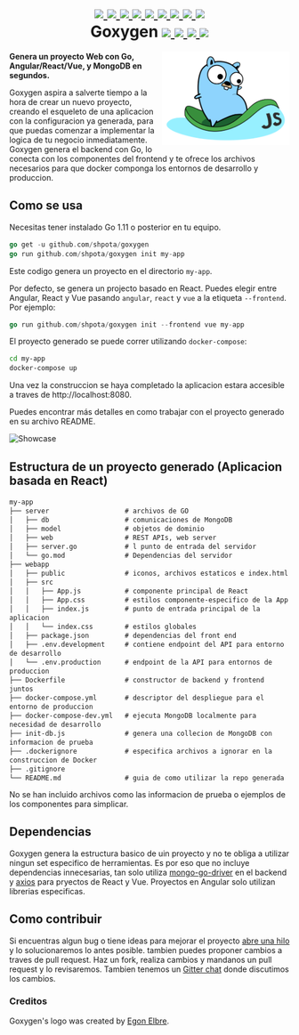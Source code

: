 <h1 align="center">
    <a href="https://github.com/Shpota/goxygen/tree/master/.github/README.md">
        <img height="25px" src="https://cdnjs.cloudflare.com/ajax/libs/flag-icon-css/3.4.6/flags/4x3/gb.svg">
    </a>
    <a href="https://github.com/Shpota/goxygen/tree/master/.github/README_zh.md">
        <img height="20px" src="https://cdnjs.cloudflare.com/ajax/libs/flag-icon-css/3.4.6/flags/4x3/cn.svg">
    </a>
    <a href="https://github.com/Shpota/goxygen/tree/master/.github/README_ua.md">
        <img height="20px" src="https://cdnjs.cloudflare.com/ajax/libs/flag-icon-css/3.4.6/flags/4x3/ua.svg">
    </a>
    <a href="https://github.com/Shpota/goxygen/tree/master/.github/README_ru.md">
        <img height="20px" src="https://cdnjs.cloudflare.com/ajax/libs/flag-icon-css/3.4.6/flags/4x3/ru.svg">
    </a>
    <a href="https://github.com/Shpota/goxygen/tree/master/.github/README_ko.md">
        <img height="20px" src="https://cdnjs.cloudflare.com/ajax/libs/flag-icon-css/3.4.6/flags/4x3/kr.svg">
    </a>
    <a href="https://github.com/Shpota/goxygen/tree/master/.github/README_pt-br.md">
        <img height="20px" src="https://cdnjs.cloudflare.com/ajax/libs/flag-icon-css/3.4.6/flags/4x3/br.svg">
    </a>
    <a href="https://github.com/Shpota/goxygen/tree/master/.github/README_by.md">
        <img height="20px" src="https://cdnjs.cloudflare.com/ajax/libs/flag-icon-css/3.4.6/flags/4x3/by.svg">
    </a>
    <a href="https://github.com/Shpota/goxygen/tree/master/.github/README_fr.md">
        <img height="20px" src="https://cdnjs.cloudflare.com/ajax/libs/flag-icon-css/3.4.6/flags/4x3/fr.svg">
    </a>
    <a href="https://github.com/Shpota/goxygen/tree/master/.github/README_es.md">
        <img height="25px" src="https://cdnjs.cloudflare.com/ajax/libs/flag-icon-css/3.4.6/flags/4x3/es.svg">
    </a>
    <br>
    Goxygen
    <a href="https://github.com/Shpota/goxygen/actions?query=workflow%3Abuild">
        <img src="https://github.com/Shpota/goxygen/workflows/build/badge.svg">
    </a>
    <a href="https://github.com/Shpota/goxygen/releases">
        <img src="https://img.shields.io/badge/version-v0.2.1-green">
    </a>
    <a href="https://gitter.im/goxygen/community">
        <img src="https://badges.gitter.im/goxygen/community.svg">
    </a>
    <a href="https://github.com/Shpota/goxygen/pulls">
        <img src="https://img.shields.io/badge/PRs-welcome-brightgreen.svg?style=flat-square">
    </a>
</h1>

<img src="../templates/react.webapp/src/logo.svg" align="right" width="230px" alt="goxygen logo">

**Genera un proyecto Web con Go, Angular/React/Vue, y MongoDB en segundos.**

Goxygen aspira a salverte tiempo a la hora de crear un nuevo proyecto,
creando el esqueleto de una aplicacion con la configuracion ya generada,
para que puedas comenzar a implementar la logica de tu negocio inmediatamente.
Goxygen genera el backend con Go, lo conecta con los componentes del frontend
y te ofrece los archivos necesarios para que docker componga los entornos de desarrollo y produccion.

## Como se usa
Necesitas tener instalado Go 1.11 o posterior en tu equipo.

```go
go get -u github.com/shpota/goxygen
go run github.com/shpota/goxygen init my-app
```
Este codigo genera un proyecto en el directorio ``my-app``.

Por defecto, se genera un projecto basado en React. Puedes elegir entre Angular, React y Vue
pasando `angular`, `react` y `vue` a la etiqueta `--frontend`. Por ejemplo:

```go
go run github.com/shpota/goxygen init --frontend vue my-app
```

El proyecto generado se puede correr utilizando `docker-compose`:
```sh
cd my-app
docker-compose up
```

Una vez la construccion se haya completado la aplicacion estara accesible 
a traves de http://localhost:8080.

Puedes encontrar más detalles en como trabajar con el proyecto generado en su archivo README.


![Showcase](showcase.gif)

## Estructura de un proyecto generado (Aplicacion basada en React)


    my-app
    ├── server                   # archivos de GO
    │   ├── db                   # comunicaciones de MongoDB
    │   ├── model                # objetos de dominio
    │   ├── web                  # REST APIs, web server
    │   ├── server.go            # l punto de entrada del servidor
    │   └── go.mod               # Dependencias del servidor
    ├── webapp                    
    │   ├── public               # iconos, archivos estaticos e index.html
    │   ├── src                       
    │   │   ├── App.js           # componente principal de React
    │   │   ├── App.css          # estilos componente-especifico de la App
    │   │   ├── index.js         # punto de entrada principal de la aplicacion
    │   │   └── index.css        # estilos globales
    │   ├── package.json         # dependencias del front end
    │   ├── .env.development     # contiene endpoint del API para entorno de desarrollo
    │   └── .env.production      # endpoint de la API para entornos de produccion
    ├── Dockerfile               # constructor de backend y frontend juntos
    ├── docker-compose.yml       # descriptor del despliegue para el entorno de produccion
    ├── docker-compose-dev.yml   # ejecuta MongoDB localmente para necesidad de desarrollo
    ├── init-db.js               # genera una collecion de MongoDB con informacion de prueba
    ├── .dockerignore            # especifica archivos a ignorar en la construccion de Docker
    ├── .gitignore
    └── README.md                # guia de como utilizar la repo generada 

No se han incluido archivos como las informacion de prueba o ejemplos de los componentes para simplicar.

## Dependencias

Goxygen genera la estructura basico de uin proyecto y no te obliga a
utilizar ningun set especifico de herramientas. Es por eso que no incluye
dependencias innecesarias, tan solo utiliza
[mongo-go-driver](https://github.com/mongodb/mongo-go-driver) en el backend y
[axios](https://github.com/axios/axios) para pryectos de React y Vue.
Proyectos en Angular solo utilizan librerias especificas.

## Como contribuir

Si encuentras algun bug o tiene ideas para mejorar el proyecto
[abre una hilo](https://github.com/Shpota/goxygen/issues) y lo
solucionaremos lo antes posible. tambien puedes proponer cambios
a traves de pull request. Haz un fork, realiza cambios y mandanos
un pull request y lo revisaremos. Tambien tenemos un 
[Gitter chat](https://gitter.im/goxygen/community) donde discutimos los cambios.

### Creditos
Goxygen's logo was created by [Egon Elbre](https://twitter.com/egonelbre).
